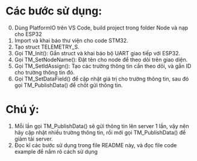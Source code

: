 # Các bước sử dụng:

0. Dùng PlatformIO trên VS Code, build project trong folder Node và nạp cho ESP32
1. Import và khai báo thư viện cho code STM32.
2. Tạo struct TELEMETRY_S.
3. Gọi TM_Init(): Gắn struct và khai báo bộ UART giao tiếp với ESP32.
4. Gọi TM_SetNodeName(): Đặt tên cho node để theo dõi trên giao diện.
5. Gọi TM_SetIdAssign(): Tạo các trường thông tin cần theo dõi, và gắn ID cho trường thông tin đó.
6. Gọi TM_SetDataField() để cập nhật giá trị cho trường thông tin, sau đó gọi TM_PublishData() để chốt gửi thông tin.

# Chú ý:

1. Mỗi lần gọi TM_PublishData() sẽ gửi thông tin lên server 1 lần, vậy nên hãy cập nhật nhiều trường thông tin, rồi mới gọi TM_PublishData() để giảm tải server.
2. Đọc kĩ các bước sử dụng trong file README này, và đọc file code example để nắm rõ cách sử dụng
